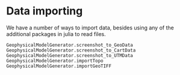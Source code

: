 # Data importing

We have a number of ways to import data, besides using any of the additional packages in julia to read files.

```@docs
GeophysicalModelGenerator.screenshot_to_GeoData
GeophysicalModelGenerator.screenshot_to_CartData
GeophysicalModelGenerator.screenshot_to_UTMData
GeophysicalModelGenerator.importTopo
GeophysicalModelGenerator.importGeoTIFF
```
